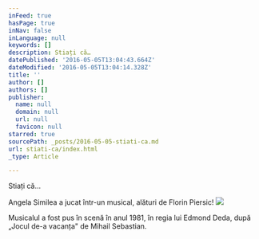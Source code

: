 ```yaml
---
inFeed: true
hasPage: true
inNav: false
inLanguage: null
keywords: []
description: Stiați că…
datePublished: '2016-05-05T13:04:43.664Z'
dateModified: '2016-05-05T13:04:14.328Z'
title: ''
author: []
authors: []
publisher:
  name: null
  domain: null
  url: null
  favicon: null
starred: true
sourcePath: _posts/2016-05-05-stiati-ca.md
url: stiati-ca/index.html
_type: Article

---
```

Stiați că...

Angela Similea a jucat într-un musical, alături de Florin Piersic!
![](https://the-grid-user-content.s3-us-west-2.amazonaws.com/1072ebdf-4504-428d-b741-20d950d79f1a.jpg)

Musicalul a fost pus în scenă în anul 1981, în regia lui Edmond Deda, după „Jocul de-a vacanța" de Mihail Sebastian.